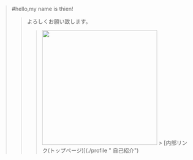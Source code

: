 >#hello,my name is thien!
>>よろしくお願い致します。
>>><img width="300px" alt="" src="https://upload.wikimedia.org/wikipedia/commons/2/22/Flag_of_Ube%2C_Yamaguchi.svg">
>>>> [内部リンク(トップページ)](./profile  " 自己紹介")
